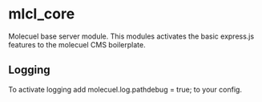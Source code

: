 # mlcl_core

Molecuel base server module. This modules activates the basic express.js features to the molecuel CMS boilerplate.

## Logging

To activate logging add
molecuel.log.pathdebug = true;
to your config.
